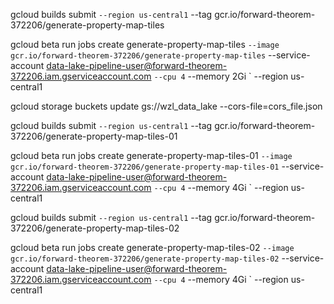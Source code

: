 gcloud builds submit `
  --region us-central1 `
  --tag gcr.io/forward-theorem-372206/generate-property-map-tiles

gcloud beta run jobs create generate-property-map-tiles `
  --image gcr.io/forward-theorem-372206/generate-property-map-tiles `
  --service-account data-lake-pipeline-user@forward-theorem-372206.iam.gserviceaccount.com `
  --cpu 4 `
  --memory 2Gi `
  --region us-central1

gcloud storage buckets update gs://wzl_data_lake --cors-file=cors_file.json

gcloud builds submit `
  --region us-central1 `
  --tag gcr.io/forward-theorem-372206/generate-property-map-tiles-01

gcloud beta run jobs create generate-property-map-tiles-01 `
  --image gcr.io/forward-theorem-372206/generate-property-map-tiles-01 `
  --service-account data-lake-pipeline-user@forward-theorem-372206.iam.gserviceaccount.com `
  --cpu 4 `
  --memory 4Gi `
  --region us-central1

  gcloud builds submit `
  --region us-central1 `
  --tag gcr.io/forward-theorem-372206/generate-property-map-tiles-02

gcloud beta run jobs create generate-property-map-tiles-02 `
  --image gcr.io/forward-theorem-372206/generate-property-map-tiles-02 `
  --service-account data-lake-pipeline-user@forward-theorem-372206.iam.gserviceaccount.com `
  --cpu 4 `
  --memory 4Gi `
  --region us-central1
